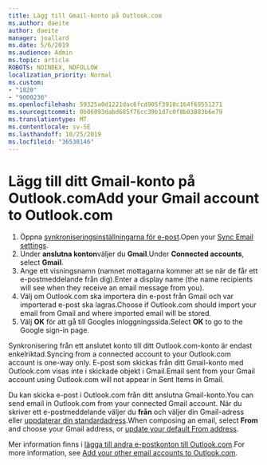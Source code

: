 ```yaml
---
title: Lägg till Gmail-konto på Outlook.com
ms.author: daeite
author: daeite
manager: joallard
ms.date: 5/6/2019
ms.audience: Admin
ms.topic: article
ROBOTS: NOINDEX, NOFOLLOW
localization_priority: Normal
ms.custom:
- "1820"
- "9000236"
ms.openlocfilehash: 59325a0d1221dac6fcd905f3918c164f69551271
ms.sourcegitcommit: 0b06093dabd685f76cc39b1d7c0f8b03883b6e79
ms.translationtype: MT
ms.contentlocale: sv-SE
ms.lasthandoff: 10/25/2019
ms.locfileid: "36538146"
---
```

# <a name="add-your-gmail-account-to-outlookcom"></a><span data-ttu-id="17332-102">Lägg till ditt Gmail-konto på Outlook.com</span><span class="sxs-lookup"><span data-stu-id="17332-102">Add your Gmail account to Outlook.com</span></span>

1. <span data-ttu-id="17332-103">Öppna [synkroniseringsinställningarna för e-post](https://go.microsoft.com/fwlink/?linkid=875264).</span><span class="sxs-lookup"><span data-stu-id="17332-103">Open your [Sync Email settings](https://go.microsoft.com/fwlink/?linkid=875264).</span></span>
2. <span data-ttu-id="17332-104">Under **anslutna konton**väljer du **Gmail**.</span><span class="sxs-lookup"><span data-stu-id="17332-104">Under **Connected accounts**, select **Gmail**.</span></span>
3. <span data-ttu-id="17332-105">Ange ett visningsnamn (namnet mottagarna kommer att se när de får ett e-postmeddelande från dig).</span><span class="sxs-lookup"><span data-stu-id="17332-105">Enter a display name (the name recipients will see when they receive an email message from you).</span></span>
4. <span data-ttu-id="17332-106">Välj om Outlook.com ska importera din e-post från Gmail och var importerad e-post ska lagras.</span><span class="sxs-lookup"><span data-stu-id="17332-106">Choose if Outlook.com should import your email from Gmail and where imported email will be stored.</span></span>
5. <span data-ttu-id="17332-107">Välj **OK** för att gå till Googles inloggningssida.</span><span class="sxs-lookup"><span data-stu-id="17332-107">Select **OK** to go to the Google sign-in page.</span></span>

<span data-ttu-id="17332-108">Synkronisering från ett anslutet konto till ditt Outlook.com-konto är endast enkelriktad.</span><span class="sxs-lookup"><span data-stu-id="17332-108">Syncing from a connected account to your Outlook.com account is one-way only.</span></span> <span data-ttu-id="17332-109">E-post som skickas från ditt Gmail-konto med Outlook.com visas inte i skickade objekt i Gmail.</span><span class="sxs-lookup"><span data-stu-id="17332-109">Email sent from your Gmail account using Outlook.com will not appear in Sent Items in Gmail.</span></span>

<span data-ttu-id="17332-110">Du kan skicka e-post i Outlook.com från ditt anslutna Gmail-konto.</span><span class="sxs-lookup"><span data-stu-id="17332-110">You can send email in Outlook.com from your connected Gmail account.</span></span> <span data-ttu-id="17332-111">När du skriver ett e-postmeddelande väljer du **från** och väljer din Gmail-adress eller [uppdaterar din standardadress](https://go.microsoft.com/fwlink/?linkid=875264).</span><span class="sxs-lookup"><span data-stu-id="17332-111">When composing an email, select **From** and choose your Gmail address, or [update your default From address](https://go.microsoft.com/fwlink/?linkid=875264).</span></span>

<span data-ttu-id="17332-112">Mer information finns i [lägga till andra e-postkonton till Outlook.com](https://support.office.com/article/c5224df4-5885-4e79-91ba-523aa743f0ba?wt.mc_id=Office_Outlook_com_Alchemy).</span><span class="sxs-lookup"><span data-stu-id="17332-112">For more information, see [Add your other email accounts to Outlook.com](https://support.office.com/article/c5224df4-5885-4e79-91ba-523aa743f0ba?wt.mc_id=Office_Outlook_com_Alchemy).</span></span>